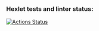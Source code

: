 ### Hexlet tests and linter status:
[![Actions Status](https://github.com/Jarweb01/frontend-project-lvl1/workflows/hexlet-check/badge.svg)](https://github.com/Jarweb01/frontend-project-lvl1/actions)